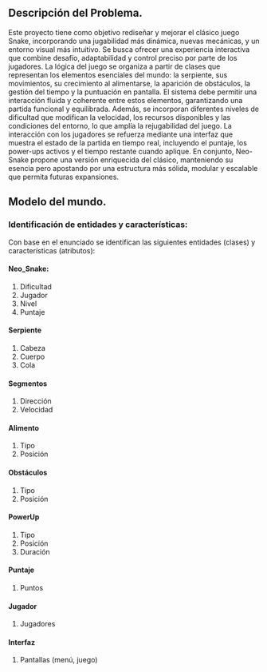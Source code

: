 ## Descripción del Problema. 
Este proyecto tiene como objetivo rediseñar y mejorar el clásico juego Snake, incorporando una jugabilidad más dinámica, nuevas mecánicas, y un entorno visual más intuitivo. Se busca ofrecer una experiencia interactiva que combine desafío, adaptabilidad y control preciso por parte de los jugadores.
La lógica del juego se organiza a partir de clases que representan los elementos esenciales del mundo: la serpiente, sus movimientos, su crecimiento al alimentarse, la aparición de obstáculos, la gestión del tiempo y la puntuación en pantalla. El sistema debe permitir una interacción fluida y coherente entre estos elementos, garantizando una partida funcional y equilibrada.
Además, se incorporan diferentes niveles de dificultad que modifican la velocidad, los recursos disponibles y las condiciones del entorno, lo que amplía la rejugabilidad del juego. La interacción con los jugadores se refuerza mediante una interfaz que muestra el estado de la partida en tiempo real, incluyendo el puntaje, los power-ups activos y el tiempo restante cuando aplique.
En conjunto, Neo-Snake propone una versión enriquecida del clásico, manteniendo su esencia pero apostando por una estructura más sólida, modular y escalable que permita futuras expansiones.

## Modelo del mundo. 
### Identificación de entidades y características:
Con base en el enunciado se identifican las siguientes entidades (clases) y características (atributos):
#### Neo_Snake:
1. Dificultad
2. Jugador
3. Nivel
4. Puntaje
#### Serpiente
1. Cabeza
2. Cuerpo
3. Cola
#### Segmentos
1. Dirección
2. Velocidad
#### Alimento
1. Tipo
2. Posición
#### Obstáculos
1. Tipo
2. Posición
#### PowerUp
1. Tipo
2. Posición
3. Duración
#### Puntaje
1. Puntos
#### Jugador
1. Jugadores
#### Interfaz
1. Pantallas (menú, juego)
